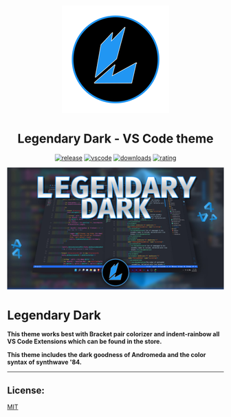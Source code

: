 <div align="center">

![Legendary-Dark-Logotype](https://github.com/Llewellyn500/Legendary-Dark/raw/HEAD/images/Logo.png)

# Legendary Dark - VS Code theme

</div>

<div align="center">

[![release](https://img.shields.io/github/v/release/Llewellyn500/Legendary-Dark?color=white&logo=github&style=for-the-badge)](https://github.com/Llewellyn500/Legendary-Dark/releases/latest) [![vscode](https://img.shields.io/visual-studio-marketplace/v/LlewellynPaintsil.legendary-dark.svg?color=blue&logo=visual%20studio&logoColor=blue&style=for-the-badge)](https://code.visualstudio.com/updates/v1_26.svg) [![downloads](https://img.shields.io/visual-studio-marketplace/d/LlewellynPaintsil.legendary-dark?color=lemon%20green&logo=docusign&logoColor=green&style=for-the-badge)](https://marketplace.visualstudio.com/items.svg?itemName=LlewellynPaintsil.legendary-dark) [![rating](https://img.shields.io/visual-studio-marketplace/stars/LlewellynPaintsil.legendary-dark.svg?color=gold&logo=reverbnation&logoColor=gold&style=for-the-badge)](https://marketplace.visualstudio.com/items?itemName=LlewellynPaintsil.legendary-dark)

</div>

![Legendary_Dark-screenshot](https://github.com/Llewellyn500/Legendary-Dark/raw/HEAD/images/dark.jpg)

# **Legendary Dark**

**This theme works best with Bracket pair colorizer and indent-rainbow all VS Code Extensions which can be found in the store.**

**This theme includes the dark goodness of Andromeda and the color syntax of synthwave '84.**

---
## License:
[MIT](https://github.com/Llewellyn500/Legendary-Dark/blob/master/LICENSE.md)
